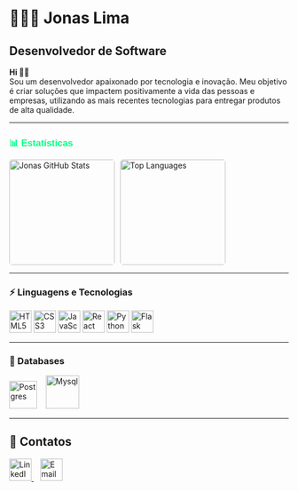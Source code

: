 <!-- Header -->
# 🧑🏼‍💻 Jonas Lima

## Desenvolvedor de Software




<!-- About Section -->
**Hi 👋🏻**  
Sou um desenvolvedor apaixonado por tecnologia e inovação. Meu objetivo é criar soluções que impactem positivamente a vida das pessoas e empresas, utilizando as mais recentes tecnologias para entregar produtos de alta qualidade.

---

<h2 style="font-size: 1.2em; color: rgb(0, 255, 128); font-family: Arial, sans-serif;">
    📊 Estatísticas
</h2>

<div style="display: flex; gap: 10px;">
    <img 
        alt="Jonas GitHub Stats" 
        src="https://github-readme-streak-stats.herokuapp.com?user=Jonaslima07&theme=dark&hide_border=falso&locale=pt_BR&short_numbers=falso" 
        height="190" 
        style="border-radius: 5px;" />
    <img  
        alt="Top Languages" 
        src="https://github-readme-stats.vercel.app/api/top-langs/?username=Jonaslima07&show_icons=true&theme=dark&locale=pt-br&layout=compact" 
        height="190" 
        style="border-radius: 5px;" />
</div>

---

### ⚡ Linguagens e Tecnologias

<div>
    <img alt="HTML5" title="HTML5" width="40px" src="https://cdn.jsdelivr.net/gh/devicons/devicon@latest/icons/html5/html5-original.svg" />
    <img alt="CSS3" title="CSS3" width="40px" src="https://cdn.jsdelivr.net/gh/devicons/devicon@latest/icons/css3/css3-original.svg" />
    <img alt="JavaScript" title="JavaScript" width="40px" src="https://cdn.jsdelivr.net/gh/devicons/devicon@latest/icons/javascript/javascript-original.svg" />
    <img alt="React" title="React" width="40px" src="https://cdn.jsdelivr.net/gh/devicons/devicon@latest/icons/react/react-original.svg" />
    <img alt="Python" title="Python" width="40px" src="https://cdn.jsdelivr.net/gh/devicons/devicon@latest/icons/python/python-original.svg" />
    <img alt="Flask" title="Flask" width="40px" height="40px;" src="https://img.icons8.com/?size=100&id=AqYCfGyGXlO7&format=png&color=FFFFFF" />
</div>

---

### 🎲 Databases

<div>
    <img 
        alt="Postgres" 
        title="Postgres" 
        width="50px" 
        src="https://cdn.jsdelivr.net/gh/devicons/devicon@latest/icons/postgresql/postgresql-original-wordmark.svg" />
    &nbsp;&nbsp;
    <img 
        alt="Mysql" 
        title="Mysql" 
        width="60px" 
        src="https://cdn.jsdelivr.net/gh/devicons/devicon@latest/icons/mysql/mysql-original-wordmark.svg" />
</div>

---

## 📲 Contatos

<div>
    <a href="https://www.linkedin.com/in/jonas-lima-a14b0026a/" target="_blank">
        <img 
            alt="LinkedIn" 
            title="LinkedIn" 
            width="40px" 
            src="https://cdn.jsdelivr.net/gh/devicons/devicon/icons/linkedin/linkedin-original.svg" 
        />
    </a>
    &nbsp;&nbsp;
    <a href="mailto:jonaslimastz@gmail.com" target="_blank">
        <img 
            alt="Email" 
            title="Email" 
            width="40px" 
            src="https://cdn-icons-png.flaticon.com/512/732/732200.png" 
        />
    </a>
</div>
